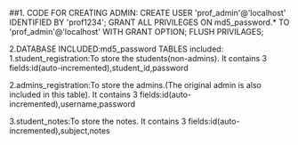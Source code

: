 ##1. CODE FOR CREATING ADMIN:
 CREATE USER 'prof_admin'@'localhost' IDENTIFIED BY 'prof1234';
 GRANT ALL PRIVILEGES ON md5_password.* TO 'prof_admin'@'localhost'   WITH GRANT OPTION;
 FLUSH PRIVILAGES;

2.DATABASE INCLUDED:md5_password
  TABLES included:
  1.student_registration:To store the students(non-admins).
                         It contains 3 fields:id(auto-incremented),student_id,password
                         
  2.admins_registration:To store the admins.(The original admin is also included in this table).
                        It contains 3 fields:id(auto-incremented),username,password
   
  3.student_notes:To store the notes.
                  It contains 3 fields:id(auto-incremented),subject,notes
                  
                      
  
